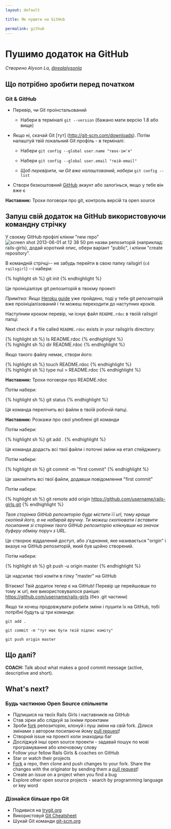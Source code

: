 ```yaml
---
layout: default

title: Як пушити на GitHub

permalink: github
---
```


# Пушимо додаток на GitHub

*Створено Alyson La, [@realalysonla](https://www.twitter.com/realalysonla)*

## Що потрібно зробити перед початком

### Git & GitHub

* Перевір, чи Git проінстальований
	* Набери в терміналі `git --version` (бажано мати версію 1.8 або вище)

* Якщо ні, скачай Git [тут] (http://git-scm.com/downloads).
	Потім налаштуй твій локальний Git профіль - в терміналі:
	* Набери `git config --global user.name "твоє-ім'я"`
	* Набери `git config --global user.email "твій-email"`

	* _Щоб перевірити, чи Git вже налаштований, набери_ `git config --list`

* Створи безкоштовний [GitHub](https://github.com) акаунт або залогінься, якщо у тебе він вже є

**Наставник:** Трохи поговори про git, контроль версій та open source

## Запуш свій додаток на GitHub використовуючи командну стрічку

У своєму GitHub профілі клікни "new repo" ![screen shot 2013-06-01 at 12 38 50 pm](https://f.cloud.github.com/assets/2623954/595307/eb70c6cc-caf2-11e2-9d2d-60deb31ac049.png) назви репозиторій (наприклад: rails-girls), додай короткий опис, обери варіант "public", і клікни "create repository".

В командній стрічці-- не забудь перейти в свою папку railsgirl (`cd railsgirl`) --і набери:

{% highlight sh %}
git init
{% endhighlight %}

Це проініціалізує git репозиторій в твоєму проекті

*Примітка:* Якщо [Heroku guide](/heroku) уже пройдено, тоді у тебе git репозиторій вже проініціалізований і ти можеш переходити до наступних кроків.

Наступним кроком перевір, чи існує файл `README.rdoc` в твоїй railsgirl папці:

Next check if a file called `README.rdoc` exists in your railsgirls directory:

<div class="os-specific">
  <div class="nix">
{% highlight sh %}
ls README.rdoc
{% endhighlight %}
  </div>
  <div class="win">
{% highlight sh %}
dir README.rdoc
{% endhighlight %}
  </div>
</div>

Якщо такого файлу немає, створи його:

<div class="os-specific">
  <div class="nix">
{% highlight sh %}
touch README.rdoc
{% endhighlight %}
  </div>
  <div class="win">
{% highlight sh %}
type nul > README.rdoc
{% endhighlight %}
  </div>
</div>

**Наставник:** Трохи поговори про README.rdoc

Потім набери:

{% highlight sh %}
git status
{% endhighlight %}

Ця команда перелічить всі файли в твоїй робочій папці.

**Наставник:** Розкажи про свої улюблені git команди

Потім набери:

{% highlight sh %}
git add .
{% endhighlight %}

Ця команда додасть всі твої файли і поточні зміни на етап стейджингу.

Потім набери:

{% highlight sh %}
git commit -m "first commit"
{% endhighlight %}

Це закомітить всі твої файли, додавши повідомлення "first commit"

Потім набери:

{% highlight sh %}
git remote add origin https://github.com/username/rails-girls.git
{% endhighlight %}

_Твоя сторінка GitHub репозиторію буде містити її url, тому краще скопіюй його, а не набирай вручну. Ти можеш скопіювати і вставити посилання зі сторінки твого GitHub репозиторію клікнувши на значок буферу обміну поруч з URL._

Це створює віддалений доступ, або _з'єднання_, яке називається "origin" і вказує на GitHub репозиторій, який був щойно створений.

Потім набери:

{% highlight sh %}
git push -u origin master
{% endhighlight %}

Це надсилає твої коміти в гілку "master" на GitHub

Вітаємо! Твій додаток тепер є на GitHub! Перевір це перейшовши по тому ж url, яке використовувалося раніше: https://github.com/username/rails-girls (без .git частини)

Якщо ти хочеш продовжувати робити зміни і пушити їх на GitHub, тобі потрібні будуть ці три команди:

`git add .`

`git commit -m "тут має бути твій підпис коміту"`

`git push origin master`

## Що далі?
**COACH:** Talk about what makes a good commit message (active, descriptive and short).

## What's next?

### Будь частиною Open Source спільноти

 * Підпишися на твоїх Rails Girls і наставників на GitHub
 * Став зірки або слідкуй за їхніми проектами
 * Зроби [fork](https://help.github.com/articles/fork-a-repo) репозиторію, клонуй і пуш зміни на свій fork. Ділися змінами з автором посилаючи йому [pull request](https://help.github.com/articles/using-pull-requests)!
 * Створюй issue на проекті коли знаходиш баг
 * Досліджуй інші open source проекти - задавай пошук по мові програмування або ключовому слову
 * Follow your fellow Rails Girls & coaches on GitHub
 * Star or watch their projects
 * [Fork](https://help.github.com/articles/fork-a-repo) a repo, then clone and push changes to your fork. Share the changes with the originator by sending them a [pull request](https://help.github.com/articles/using-pull-requests)!
 * Create an issue on a project when you find a bug
 * Explore other open source projects - search by programming language or key word

### Дізнайся більше про Git

 * Подивися на [trygit.org](http://try.github.io/)
 * Використовуй [Git Cheatsheet](https://na1.salesforce.com/help/doc/en/salesforce_git_developer_cheatsheet.pdf)
 * Шукай Git команди [git-scm.org](http://git-scm.com/)
